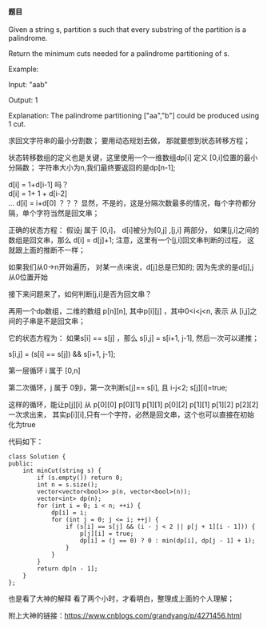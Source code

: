 #### 题目

Given a string s, partition s such that every substring of the partition is a palindrome.



Return the minimum cuts needed for a palindrome partitioning of s.



Example:



Input: "aab"

Output: 1

Explanation: The palindrome partitioning ["aa","b"] could be produced using 1 cut.


求回文字符串的最小分割数；
要用动态规划去做， 那就要想到状态转移方程；

状态转移数组的定义也是关键，这里使用一个一维数组dp[i] 定义 [0,i]位置的最小分隔数； 字符串大小为n,我们最终要返回的是dp[n-1];

d[i] = 1+d[i-1]  吗？  
d[i] = 1+ 1 + d[i-2]  
...
d[i] = i+d[0] ？？？  显然，不是的，这是分隔次数最多的情况，每个字符都分隔，单个字符当然是回文串；

正确的状态方程：
假设j 属于 [0,i]， d[i]被分为[0,j] ,[j,i] 两部分， 如果[j,i]之间的数组是回文串，那么 d[i] = d[j]+1;  注意，这里有一个[j,i]回文串判断的过程， 这就跟上面的推断不一样；

如果我们从0->n开始遍历， 对某一点i来说，d[j]总是已知的; 因为先求的是d[j],j从0位置开始

接下来问题来了，如何判断[j,i]是否为回文串？

再用一个dp数组，二维的数组 p[n][n], 其中p[i][j] ，其中0<i<j<n, 表示 从 [i,j]之间的子串是不是回文串；

它的状态方程为：
如果s[i] == s[j] ，那么 s[i,j] = s[i+1, j-1], 然后一次可以递推；

s[i,j] = (s[i] == s[j]) && s[i+1, j-1]; 

第一层循环 i 属于 [0,n]

第二次循环，j 属于 0到i，第一次判断s[j]== s[i], 且 i-j<2; s[j][i]=true;

这样的循环，能让p[j][i] 从 p[0][0] p[0][1]  p[1][1] p[0][2]  p[1][1] p[1][2] p[2][2] 一次求出来， 其实p[i][i],只有一个字符，必然是回文串，这个也可以直接在初始化为true

代码如下：
```
class Solution {
public:
    int minCut(string s) {
        if (s.empty()) return 0;
        int n = s.size();
        vector<vector<bool>> p(n, vector<bool>(n));
        vector<int> dp(n);
        for (int i = 0; i < n; ++i) {
            dp[i] = i;
            for (int j = 0; j <= i; ++j) {
                if (s[i] == s[j] && (i - j < 2 || p[j + 1][i - 1])) {
                    p[j][i] = true;
                    dp[i] = (j == 0) ? 0 : min(dp[i], dp[j - 1] + 1);
                }
            }
        }
        return dp[n - 1];
    }
};
```


也是看了大神的解释 看了两个小时，才看明白，整理成上面的个人理解；

附上大神的链接：https://www.cnblogs.com/grandyang/p/4271456.html

